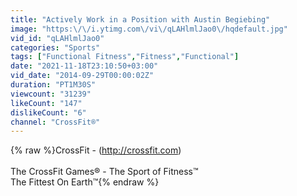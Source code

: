 ```yaml
---
title: "Actively Work in a Position with Austin Begiebing"
image: "https:\/\/i.ytimg.com\/vi\/qLAHlmlJao0\/hqdefault.jpg"
vid_id: "qLAHlmlJao0"
categories: "Sports"
tags: ["Functional Fitness","Fitness","Functional"]
date: "2021-11-18T23:10:50+03:00"
vid_date: "2014-09-29T00:00:02Z"
duration: "PT1M30S"
viewcount: "31239"
likeCount: "147"
dislikeCount: "6"
channel: "CrossFit®"
---
```

{% raw %}CrossFit - (<a rel="nofollow" target="blank" href="http://crossfit.com)">http://crossfit.com)</a><br /><br />The CrossFit Games® - The Sport of Fitness™<br />The Fittest On Earth™{% endraw %}

